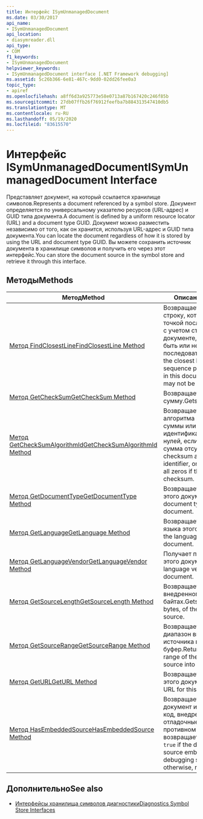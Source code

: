 ```yaml
---
title: Интерфейс ISymUnmanagedDocument
ms.date: 03/30/2017
api_name:
- ISymUnmanagedDocument
api_location:
- diasymreader.dll
api_type:
- COM
f1_keywords:
- ISymUnmanagedDocument
helpviewer_keywords:
- ISymUnmanagedDocument interface [.NET Framework debugging]
ms.assetid: 5c26b366-6e81-467c-9dd0-02dd26fee0a3
topic_type:
- apiref
ms.openlocfilehash: a8ff6d3a925773e58e0713a87b167420c246f85b
ms.sourcegitcommit: 27db07ffb26f76912feefba7b884313547410db5
ms.translationtype: MT
ms.contentlocale: ru-RU
ms.lasthandoff: 05/19/2020
ms.locfileid: "83615570"
---
```

# <a name="isymunmanageddocument-interface"></a><span data-ttu-id="a3439-102">Интерфейс ISymUnmanagedDocument</span><span class="sxs-lookup"><span data-stu-id="a3439-102">ISymUnmanagedDocument Interface</span></span>
<span data-ttu-id="a3439-103">Представляет документ, на который ссылается хранилище символов.</span><span class="sxs-lookup"><span data-stu-id="a3439-103">Represents a document referenced by a symbol store.</span></span> <span data-ttu-id="a3439-104">Документ определяется по универсальному указателю ресурсов (URL-адрес) и GUID типа документа.</span><span class="sxs-lookup"><span data-stu-id="a3439-104">A document is defined by a uniform resource locator (URL) and a document type GUID.</span></span> <span data-ttu-id="a3439-105">Документ можно разместить независимо от того, как он хранится, используя URL-адрес и GUID типа документа.</span><span class="sxs-lookup"><span data-stu-id="a3439-105">You can locate the document regardless of how it is stored by using the URL and document type GUID.</span></span> <span data-ttu-id="a3439-106">Вы можете сохранить источник документа в хранилище символов и получить его через этот интерфейс.</span><span class="sxs-lookup"><span data-stu-id="a3439-106">You can store the document source in the symbol store and retrieve it through this interface.</span></span>  
  
## <a name="methods"></a><span data-ttu-id="a3439-107">Методы</span><span class="sxs-lookup"><span data-stu-id="a3439-107">Methods</span></span>  
  
|<span data-ttu-id="a3439-108">Метод</span><span class="sxs-lookup"><span data-stu-id="a3439-108">Method</span></span>|<span data-ttu-id="a3439-109">Описание</span><span class="sxs-lookup"><span data-stu-id="a3439-109">Description</span></span>|  
|------------|-----------------|  
|[<span data-ttu-id="a3439-110">Метод FindClosestLine</span><span class="sxs-lookup"><span data-stu-id="a3439-110">FindClosestLine Method</span></span>](isymunmanageddocument-findclosestline-method.md)|<span data-ttu-id="a3439-111">Возвращает ближайшую строку, которая является точкой последовательности, с учетом строки в этом документе, которая может быть или не являться точкой последовательности.</span><span class="sxs-lookup"><span data-stu-id="a3439-111">Returns the closest line that is a sequence point, given a line in this document that may or may not be a sequence point.</span></span>|  
|[<span data-ttu-id="a3439-112">Метод GetCheckSum</span><span class="sxs-lookup"><span data-stu-id="a3439-112">GetCheckSum Method</span></span>](isymunmanageddocument-getchecksum-method.md)|<span data-ttu-id="a3439-113">Возвращает контрольную сумму.</span><span class="sxs-lookup"><span data-stu-id="a3439-113">Gets the checksum.</span></span>|  
|[<span data-ttu-id="a3439-114">Метод GetCheckSumAlgorithmId</span><span class="sxs-lookup"><span data-stu-id="a3439-114">GetCheckSumAlgorithmId Method</span></span>](isymunmanageddocument-getchecksumalgorithmid-method.md)|<span data-ttu-id="a3439-115">Возвращает идентификатор алгоритма контрольной суммы или возвращает идентификатор GUID всех нулей, если контрольная сумма отсутствует.</span><span class="sxs-lookup"><span data-stu-id="a3439-115">Gets the checksum algorithm identifier, or returns a GUID of all zeros if there is no checksum.</span></span>|  
|[<span data-ttu-id="a3439-116">Метод GetDocumentType</span><span class="sxs-lookup"><span data-stu-id="a3439-116">GetDocumentType Method</span></span>](isymunmanageddocument-getdocumenttype-method.md)|<span data-ttu-id="a3439-117">Возвращает тип документа этого документа.</span><span class="sxs-lookup"><span data-stu-id="a3439-117">Gets the document type of this document.</span></span>|  
|[<span data-ttu-id="a3439-118">Метод GetLanguage</span><span class="sxs-lookup"><span data-stu-id="a3439-118">GetLanguage Method</span></span>](isymunmanageddocument-getlanguage-method.md)|<span data-ttu-id="a3439-119">Возвращает идентификатор языка этого документа.</span><span class="sxs-lookup"><span data-stu-id="a3439-119">Gets the language identifier of this document.</span></span>|  
|[<span data-ttu-id="a3439-120">Метод GetLanguageVendor</span><span class="sxs-lookup"><span data-stu-id="a3439-120">GetLanguageVendor Method</span></span>](isymunmanageddocument-getlanguagevendor-method.md)|<span data-ttu-id="a3439-121">Получает поставщика языка этого документа.</span><span class="sxs-lookup"><span data-stu-id="a3439-121">Gets the language vendor of this document.</span></span>|  
|[<span data-ttu-id="a3439-122">Метод GetSourceLength</span><span class="sxs-lookup"><span data-stu-id="a3439-122">GetSourceLength Method</span></span>](isymunmanageddocument-getsourcelength-method.md)|<span data-ttu-id="a3439-123">Возвращает длину внедренного источника в байтах.</span><span class="sxs-lookup"><span data-stu-id="a3439-123">Gets the length, in bytes, of the embedded source.</span></span>|  
|[<span data-ttu-id="a3439-124">Метод GetSourceRange</span><span class="sxs-lookup"><span data-stu-id="a3439-124">GetSourceRange Method</span></span>](isymunmanageddocument-getsourcerange-method.md)|<span data-ttu-id="a3439-125">Возвращает указанный диапазон внедренного источника в заданный буфер.</span><span class="sxs-lookup"><span data-stu-id="a3439-125">Returns the specified range of the embedded source into the given buffer.</span></span>|  
|[<span data-ttu-id="a3439-126">Метод GetURL</span><span class="sxs-lookup"><span data-stu-id="a3439-126">GetURL Method</span></span>](isymunmanageddocument-geturl-method.md)|<span data-ttu-id="a3439-127">Возвращает URL-адрес для этого документа.</span><span class="sxs-lookup"><span data-stu-id="a3439-127">Returns the URL for this document.</span></span>|  
|[<span data-ttu-id="a3439-128">Метод HasEmbeddedSource</span><span class="sxs-lookup"><span data-stu-id="a3439-128">HasEmbeddedSource Method</span></span>](isymunmanageddocument-hasembeddedsource-method.md)|<span data-ttu-id="a3439-129">Возвращает `true` , если документ имеет исходный код, внедренный в отладочные символы; в противном случае возвращает `false` .</span><span class="sxs-lookup"><span data-stu-id="a3439-129">Returns `true` if the document has source embedded in the debugging symbols; otherwise, returns `false`.</span></span>|  
  
## <a name="see-also"></a><span data-ttu-id="a3439-130">Дополнительно</span><span class="sxs-lookup"><span data-stu-id="a3439-130">See also</span></span>

- [<span data-ttu-id="a3439-131">Интерфейсы хранилища символов диагностики</span><span class="sxs-lookup"><span data-stu-id="a3439-131">Diagnostics Symbol Store Interfaces</span></span>](diagnostics-symbol-store-interfaces.md)

